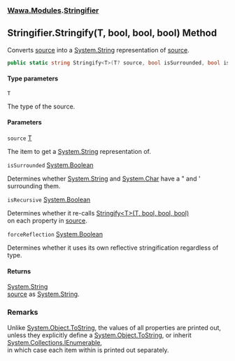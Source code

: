 ### [Wawa.Modules](Wawa.Modules.md 'Wawa.Modules').[Stringifier](Stringifier.md 'Wawa.Modules.Stringifier')

## Stringifier.Stringify<T>(T, bool, bool, bool) Method

Converts [source](Stringifier.Stringify{T}(T,Boolean,Boolean,Boolean).md#Wawa.Modules.Stringifier.Stringify_T_(T,bool,bool,bool).source 'Wawa.Modules.Stringifier.Stringify<T>(T, bool, bool, bool).source') into a [System.String](https://docs.microsoft.com/en-us/dotnet/api/System.String 'System.String') representation of [source](Stringifier.Stringify{T}(T,Boolean,Boolean,Boolean).md#Wawa.Modules.Stringifier.Stringify_T_(T,bool,bool,bool).source 'Wawa.Modules.Stringifier.Stringify<T>(T, bool, bool, bool).source').

```csharp
public static string Stringify<T>(T? source, bool isSurrounded, bool isRecursive=true, bool forceReflection=true);
```
#### Type parameters

<a name='Wawa.Modules.Stringifier.Stringify_T_(T,bool,bool,bool).T'></a>

`T`

The type of the source.
#### Parameters

<a name='Wawa.Modules.Stringifier.Stringify_T_(T,bool,bool,bool).source'></a>

`source` [T](Stringifier.Stringify{T}(T,Boolean,Boolean,Boolean).md#Wawa.Modules.Stringifier.Stringify_T_(T,bool,bool,bool).T 'Wawa.Modules.Stringifier.Stringify<T>(T, bool, bool, bool).T')

The item to get a [System.String](https://docs.microsoft.com/en-us/dotnet/api/System.String 'System.String') representation of.

<a name='Wawa.Modules.Stringifier.Stringify_T_(T,bool,bool,bool).isSurrounded'></a>

`isSurrounded` [System.Boolean](https://docs.microsoft.com/en-us/dotnet/api/System.Boolean 'System.Boolean')

Determines whether [System.String](https://docs.microsoft.com/en-us/dotnet/api/System.String 'System.String') and [System.Char](https://docs.microsoft.com/en-us/dotnet/api/System.Char 'System.Char') have a " and ' surrounding them.

<a name='Wawa.Modules.Stringifier.Stringify_T_(T,bool,bool,bool).isRecursive'></a>

`isRecursive` [System.Boolean](https://docs.microsoft.com/en-us/dotnet/api/System.Boolean 'System.Boolean')

Determines whether it re-calls [Stringify&lt;T&gt;(T, bool, bool, bool)](Stringifier.Stringify{T}(T,Boolean,Boolean,Boolean).md 'Wawa.Modules.Stringifier.Stringify<T>(T, bool, bool, bool)')  
on each property in [source](Stringifier.Stringify{T}(T,Boolean,Boolean,Boolean).md#Wawa.Modules.Stringifier.Stringify_T_(T,bool,bool,bool).source 'Wawa.Modules.Stringifier.Stringify<T>(T, bool, bool, bool).source').

<a name='Wawa.Modules.Stringifier.Stringify_T_(T,bool,bool,bool).forceReflection'></a>

`forceReflection` [System.Boolean](https://docs.microsoft.com/en-us/dotnet/api/System.Boolean 'System.Boolean')

Determines whether it uses its own reflective stringification regardless of type.

#### Returns
[System.String](https://docs.microsoft.com/en-us/dotnet/api/System.String 'System.String')  
[source](Stringifier.Stringify{T}(T,Boolean,Boolean,Boolean).md#Wawa.Modules.Stringifier.Stringify_T_(T,bool,bool,bool).source 'Wawa.Modules.Stringifier.Stringify<T>(T, bool, bool, bool).source') as [System.String](https://docs.microsoft.com/en-us/dotnet/api/System.String 'System.String').

### Remarks
  
Unlike [System.Object.ToString](https://docs.microsoft.com/en-us/dotnet/api/System.Object.ToString 'System.Object.ToString'), the values of all properties are printed out,  
unless they explicitly define a [System.Object.ToString](https://docs.microsoft.com/en-us/dotnet/api/System.Object.ToString 'System.Object.ToString'), or inherit [System.Collections.IEnumerable](https://docs.microsoft.com/en-us/dotnet/api/System.Collections.IEnumerable 'System.Collections.IEnumerable'),  
in which case each item within is printed out separately.